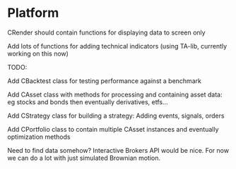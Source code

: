 # Platform


CRender should contain functions for displaying data to screen only

Add lots of functions for adding technical indicators (using TA-lib, currently working on this now)

TODO:

Add CBacktest class for testing performance against a benchmark

Add CAsset class with methods for processing and containing asset data: eg stocks and bonds then eventually derivatives, etfs...

Add CStrategy class for building a strategy: Adding events, signals, orders

Add CPortfolio class to contain multiple CAsset instances and eventually optimization methods


Need to find data somehow? Interactive Brokers API would be nice. For now we can do a lot with just simulated Brownian motion.
